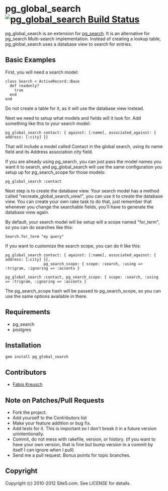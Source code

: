 pg_global_search [![pg_global_search Build Status][Build Icon]][Build Status]
===========================================================

pg_global_search is an extension for [pg_search](https://github.com/Casecommons/pg_search).
It is an alternative for pg_search Multi-search implementation. Instead of creating a lookup
table, pg_global_search uses a database view to search for entries.

[Site5 LLC]: http://www.site5.com
[Build Status]: http://travis-ci.org/site5/pg_global_search
[Build Icon]: https://secure.travis-ci.org/site5/pg_global_search.png?branch=master

Basic Examples
--------------

First, you will need a search model:

    class Search < ActiveRecord::Base
      def readonly?
        true
      end
    end

Do not create a table for it, as it will use the database view instead.

Next we need to setup what models and fields will it look for. Add something
like this to your search model:

    pg_global_search contact: { against: [:name], associated_against: { address: [:city] }}

That will include a model called Contact in the global search, using its name field and its
Address association city field.

If you are already using pg_search, you can just pass the model names you want it to search,
and pg_global_search will use the same configuration you setup up for pg_search_scope for
those models:

    pg_global_search :contact

Next step is to create the database view. Your search model has a method called "recreate_global_search_view!",
you can use it to create the database view. You can create your own rake task to do that,
just remember that whenever you change the searchable fields, you'll have to generate the database view again.

By default, your search model will be setup will a scope named "for_term", so you can do
searches like this:

    Search.for_term "my query"

If you want to customize the search scope, you can do it like this:

    pg_global_search contact: { against: [:name], associated_against: { address: [:city] }},
                     pg_search_scope: { scope: :search, :using => :trigram, :ignoring => :accents }

    pg_global_search :contact, pg_search_scope: { scope: :search, :using => :trigram, :ignoring => :accents }

The pg_search_scope hash will be passed to pg_search_scope, so you can use the same options available in there.

Requirements
------------

* pg_search
* postgres

Installation
------------

    gem install pg_global_search

Contributors
------------

* [Fabio Kreusch](http://github.com/fabiokr)

Note on Patches/Pull Requests
-----------------------------

* Fork the project.
* Add yourself to the Contributors list
* Make your feature addition or bug fix.
* Add tests for it. This is important so I don't break it in a
  future version unintentionally.
* Commit, do not mess with rakefile, version, or history.
  (if you want to have your own version, that is fine but bump version in a commit by itself I can ignore when I pull)
* Send me a pull request. Bonus points for topic branches.

Copyright
---------

Copyright (c) 2010-2012 Site5.com. See LICENSE for details.
